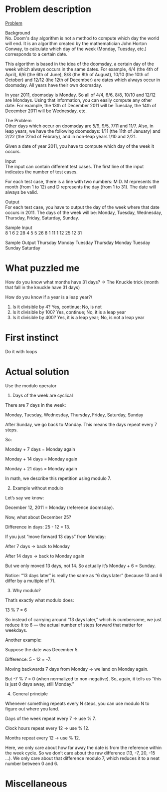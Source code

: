 # Problem description

[Problem](https://onlinejudge.inf.um.es/~mooshak/cgi-bin/execute/9760936032869357)

Background\
No. Doom's day algorithm is not a method to compute which day the world will end. It is an algorithm created by the mathematician John Horton Conway, to calculate which day of the week (Monday, Tuesday, etc.) corresponds to a certain date.

This algorithm is based in the idea of the doomsday, a certain day of the week which always occurs in the same dates. For example, 4/4 (the 4th of April), 6/6 (the 6th of June), 8/8 (the 8th of August), 10/10 (the 10th of October) and 12/12 (the 12th of December) are dates which always occur in doomsday. All years have their own doomsday.

In year 2011, doomsday is Monday. So all of 4/4, 6/6, 8/8, 10/10 and 12/12 are Mondays. Using that information, you can easily compute any other date. For example, the 13th of December 2011 will be Tuesday, the 14th of December 2011 will be Wednesday, etc.

The Problem\
Other days which occur on doomsday are 5/9, 9/5, 7/11 and 11/7. Also, in leap years, we have the following doomsdays: 1/11 (the 11th of January) and 2/22 (the 22nd of Febrary), and in non-leap years 1/10 and 2/21.

Given a date of year 2011, you have to compute which day of the week it occurs.

Input\
The input can contain different test cases. The first line of the input indicates the number of test cases.

For each test case, there is a line with two numbers: M D. M represents the month (from 1 to 12) and D represents the day (from 1 to 31). The date will always be valid.

Output\
For each test case, you have to output the day of the week where that date occurs in 2011. The days of the week will be: Monday, Tuesday, Wednesday, Thursday, Friday, Saturday, Sunday.

Sample Input\
8
1 6
2 28
4 5
5 26
8 1
11 1
12 25
12 31

Sample Output
Thursday
Monday
Tuesday
Thursday
Monday
Tuesday
Sunday
Saturday

# What puzzled me

How do you know what months have 31 days? -> The Knuckle trick (month that fall in the knuckle have 31 days)

How do you know if a year is a leap year?\
1) Is it divisible by 4? Yes, continue; No, is not
2) Is it divisible by 100? Yes, continue; No, it is a leap year
3) Is it divisible by 400? Yes, it is a leap year; No, is not a leap year

# First instinct

Do it with loops

# Actual solution

Use the modulo operator

1. Days of the week are cyclical

There are 7 days in the week:

Monday, Tuesday, Wednesday, Thursday, Friday, Saturday, Sunday


After Sunday, we go back to Monday.
This means the days repeat every 7 steps.

So:

Monday + 7 days = Monday again

Monday + 14 days = Monday again

Monday + 21 days = Monday again

In math, we describe this repetition using modulo 7.

2. Example without modulo

Let’s say we know:

December 12, 2011 = Monday (reference doomsday).

Now, what about December 25?

Difference in days: 25 - 12 = 13.

If you just “move forward 13 days” from Monday:

After 7 days → back to Monday

After 14 days → back to Monday again

But we only moved 13 days, not 14. So actually it’s Monday + 6 = Sunday.

Notice: “13 days later” is really the same as “6 days later” (because 13 and 6 differ by a multiple of 7).

3. Why modulo?

That’s exactly what modulo does:

13 % 7 = 6


So instead of carrying around “13 days later,” which is cumbersome, we just reduce it to 6 — the actual number of steps forward that matter for weekdays.

Another example:

Suppose the date was December 5.

Difference: 5 - 12 = -7.

Moving backwards 7 days from Monday → we land on Monday again.

But -7 % 7 = 0 (when normalized to non-negative).
So, again, it tells us “this is just 0 days away, still Monday.”

4. General principle

Whenever something repeats every N steps, you can use modulo N to figure out where you land.

Days of the week repeat every 7 → use % 7.

Clock hours repeat every 12 → use % 12.

Months repeat every 12 → use % 12.

Here, we only care about how far away the date is from the reference within the week cycle.
So we don’t care about the raw difference (13, -7, 20, -15 …).
We only care about that difference modulo 7, which reduces it to a neat number between 0 and 6.

# Miscellaneous